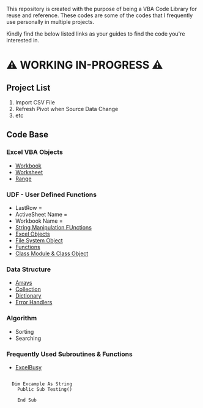 This repository is created with the purpose of being a VBA Code Library for reuse and reference. 
These codes are some of the codes that I frequently use personally in multiple projects. 

Kindly find the below listed links as your guides to find the code you're interested in. 

# ⚠ WORKING IN-PROGRESS ⚠
## Project List
1. Import CSV File
2. Refresh Pivot when Source Data Change
3. etc

## Code Base
### Excel VBA Objects
- [Workbook]()
- [Worksheet]()
- [Range]()

### UDF - User Defined Functions
- LastRow = 
- ActiveSheet Name = 
- Workbook Name = 
- [String Manipulation FUnctions]()
- [Excel Objects](https://github.com/amirmirmirdan/Excel-VBA/edit/main/README.md#excel-application)
- [File System Object]()
- [Functions]()
- [Class Module & Class Object]()

### Data Structure
- [Arrays]()
- [Collection]()
- [Dictionary]()
- [Error Handlers]()

### Algorithm 
- Sorting
- Searching


### Frequently Used Subroutines & Functions
- [ExcelBusy](Frequent_USed.md)


```vba

  Dim Excample As String
    Public Sub Testing()

    End Sub

```

